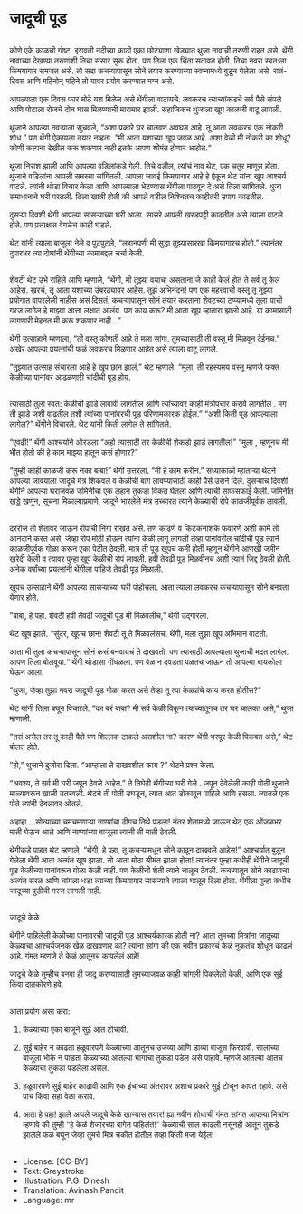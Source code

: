 # जादूची पूड

##
कोणे एके काळची गोष्ट. इरावती नदीच्या काठी एका छोट्याशा खेड्यात थुजा नावाची तरुणी राहत असे. थेंगी नावाच्या देखण्या तरुणाशी तिचा संसार सुरू होता. पण तिला एक चिंता सतावत होती. तिचा नवरा स्वत:ला किमयागार समजत असे. तो सदा कचर्‍यापासून सोने तयार करण्याच्या स्वप्नामध्ये बुडून गेलेला असे. रात्रं-दिवस आणि महिनोन् महिने तो यावर प्रयोग करण्यात मग्न असे.

आपल्याला एक दिवस फार मोठे यश मिळेल असे थेंगीला वाटायचे. लवकरच त्याच्यांकडचे सर्व पैसे संपले आणि पोटाला रोजचे दोन घास मिळण्याची मारामार झाली. सहाजिकच थुजाला खूप काळजी वाटू लागली.

थुजाने आपल्या नवर्‍याला सुचवले, “अशा प्रकारे घर चालवणं अवघड आहे. तू आता लवकरच एक नोकरी शोध.” पण थेंगी ऐकायला तयार नव्हता. ”मी आता यशाच्या खूप जवळ आहे. अशा वेळी मी नोकरी का शोधू? कोणी कल्पना देखील करू शकणार नाही इतके आपण श्रीमंत होणार आहोत.“

थुजा निराश झाली आणि आपल्या वडिलांकडे गेली. तिचे वडील, त्यांचं नाव थेट, एक चतुर माणूस होता. थुजाने वडिलांना आपली समस्या सांगितली. आपला जावई किमयागार आहे हे ऐकून थेट यांना खूप आश्‍चर्य वाटले. त्यांनी थोडा विचार केला आणि आपल्याला भेटण्यास थेंगीला पाठवून दे असे तिला सांगितले.
थुजा समाधानाने घरी परतली. तिला खात्री होती की आपले वडील निश्‍चितच काहीतरी उपाय काढतील.

दुसर्‍या दिवशी थेंगी आपल्या सासर्‍याच्या घरी आला. सासरे आपली खरडपट्टी काढतील असे त्याला वाटले होते. पण प्रत्यक्षात वेगळेच काही घडले.

थेट यांनी त्याला बाजूला नेले व पुटपुटले, “लहानपणी मी सुद्धा तुझ्यासारखा किमयागारच होतो.” त्यानंतर दुपारभर त्या दोघांनी थेंगीच्या कामाबद्दल चर्चा केली.

##
शेवटी थेट उभे राहिले आणि म्हणाले, “थेंगी, मी तुझ्या वयाचा असताना जे काही केलं होतं ते सर्व तू केलं आहेस. खरचं, तू आता यशाच्या उंबरठ्यावर आहेस. तुझं अभिनंदन! पण एक महत्त्वाची वस्तू तू तुझ्या प्रयोगात वापरलेली नाहीस असं दिसतं. कचर्‍यापासून सोनं तयार करताना शेवटच्या टप्प्यामध्ये तुला याची गरज लागेल हे माझ्या आत्ता लक्षात आलंय. पण काय करू? मी आता खूप म्हातारा झालो आहे. या कामासाठी लागणारी मेहनत मी करू शकणार नाही...”

थेंगी उत्साहाने म्हणाला, “ती वस्तू कोणती आहे ते मला सांगा. तुमच्यासाठी ती वस्तू मी मिळवून देईनच.” अखेर आपल्या प्रयत्नांची फळं लवकरच मिळणार आहेत असे त्याला वाटू लागले.

“तुझ्यात उत्साह संचारला आहे हे खूप छान झालं,” थेट म्हणाले. “मुला, ती रहस्यमय वस्तू म्हणजे फक्त केळीच्या पानांवर आढळणारी चांदीची पूड होय.

##
त्यासाठी तुला स्वत: केळीची झाडे लावावी लागतील आणि त्यांच्यावर काही मंत्रोपचार करावे लागतील . मग ती झाडे जशी वाढतील तशी त्यांच्या पानांवरची पूड परिणामकारक होईल.” “अशी किती पूड आपल्याला लागेल?” थेंगीने विचारले. थेट यांनी किती लागेल ते सांगितले.

“एवढी!” थेंगी आश्‍चर्याने ओरडला “अहो त्यासाठी तर केळीची शेकडो झाडं लागतील!”
“मुला , म्हणूनच मी भीत होतो की हे काम माझ्या हातून कसं होणार?”

“तुम्ही काही काळजी करू नका बाबा!” थेंगी उत्तरला. “मी हे काम करीन.” संध्याकाळी म्हातार्‍या थेटने आपल्या जावयाला जादूचे मंत्र शिकवले व केळीची बाग लावण्यासाठी काही पैसे उसने दिले. दुसर्‍याच दिवशी थेंगीने आपल्या घराजवळ जमिनीचा एक लहान तुकडा विकत घेतला आणि त्याची साफसफाई केली. जमिनीत खड्डे खणून, सूचना मिळाल्याप्रमाणे, जादूने भारलेले मंत्र उच्चारत त्याने केळ्याची रोपे काळजीपूर्वक लावली.

##
दररोज तो शेतावर जाऊन रोपांची निगा राखत असे. तण काढणे व किटकनाशके फवारणे अशी कामे तो आनंदाने करत असे. जेव्हा रोपं मोठी होऊन त्यांना केळी लागू लागली तेव्हा पानांवरील चांदीची पूड त्याने काळजीपूर्वक गोळा करून एका पेटीत ठेवली. मात्र ती पूड खूपच कमी होती म्हणून थेंगीने आणखी जमीन खरेदी केली व त्यावर पुन्हा खूप केळीची रोपं लावली. हवी तेवढी पूड मिळवीनच अशी त्यानं जिद्द ठेवली होती. अनेक वर्षांच्या प्रयत्नांनी थेंगीला पाहिजे तेवढी पूड मिळाली. 

खूपच उत्साहाने थेंगी आपल्या सासर्‍याच्या घरी पोहोचला. आता त्याला लवकरच कचर्‍यापासून सोने बनवता येणार होते.

”बाबा, हे पहा. शेवटी हवी तेवढी जादूची पूड मी मिळवलीच,” थेंगी उद्गारला.

थेट खूष झाले. ”सुंदर, खूपच छान! शेवटी तू ते मिळवलंसच. थेंगी, मला तुझा खूप अभिमान वाटतो.

आता मी तुला कचर्‍यापासून सोनं कसं बनवायचं ते दाखवतो. पण त्यासाठी आपल्याला थुजाची मदत लागेल. आपण तिला बोलवूया.“ थेंगी थोडासा गोंधळला. पण वेळ न दवडता पळतच जाऊन तो आपल्या बायकोला घेऊन आला.

”थुजा, जेव्हा तुझा नवरा जादूची पूड गोळा करत असे तेव्हा तू त्या केळ्यांचे काय करत होतीस?”

थेट यांनी तिला बघून विचारले. ”का बरं बाबा? मी सर्व केळी विकून त्याच्यातूनच तर घर चालवत असे,” थुजा म्हणाली.

”तसं असेल तर तू काही पैसे पण शिल्लक टाकले असशील ना? कारण थेंगी भरपूर केळी पिकवत असे,” थेट बोलत होते.

”हो,” थुजाने दुजोरा दिला.
“आम्हाला ते दाखवशील काय ?” थेटने प्रश्‍न केला.

“अवश्य, ते सर्व मी घरी जपून ठेवले आहेत.” ते तिघेही थेंगीच्या घरी गेले . जपून ठेवेलेली काही पोती थुजाने माळ्यावरून खाली उतरवली. थेटने ती पोती उघडून, त्यात आत डोकावून पाहिले आणि हसला. त्यातले एक पोते त्यांनी टेबलावर ओतले.

अहाहा... सोन्याच्या चमचमणार्‍या नाण्यांचा ढीगच तिथे पडला! नंतर शेतामध्ये जाऊन थेट एक ओंजळभर माती घेऊन आले आणि नाण्यांच्या बाजूला त्यांनी ती माती ठेवली.

थेंगीकडे पाहत थेट म्हणाले, “थेंगी, हे पहा, तू कचर्‍यामधून सोने काढून दाखवले आहेस!” आश्‍चर्यात बुडून गेलेला थेंगी आता अत्यंत खूष झाला. तो आता मोठा श्रीमंत झाला होता! त्यानंतर पुन्हा कधीही थेंगीने जादूची पूड केळीच्या पानांवरून गोळा केली नाही. पण केळीची शेती त्याने चालूच ठेवली. कचर्‍यातून सोने काढायचा अत्यंत सरळ आणि चांगला धडा त्याच्या  किमयागार  सासर्‍याने त्याला घालून दिला होता. थेंगीला पुन्हा कधीच जादूच्या पुडीची गरज लागली नाही.

##
जादूचे केळे

थेंगीने पाहिलेली केळीच्या पानावरची जादूची पूड आश्‍चर्यकारक होती ना? आता तुमच्या मित्रांना जादूच्या केळ्याचा आश्‍चर्यजनक खेळ दाखवणार का? त्यांना सांगा की एक नवीन प्रकारचं केळं नुकतंच शोधून काढलं आहे. गंमत म्हणजे ते केळं आतूनच कापलेलं आहे!

जादूचे केळे तुम्हीच बनवा
ही जादू करण्यासाठी तुमच्याजवळ काही चांगली पिकलेली केळी, आणि एक सुई किंवा दातकोरणे हवे.

##
आता प्रयोग असा करा:

1. केळ्याच्या एका बाजूने सुई आत टोचावी.

2. सुई बाहेर न काढता हळूवारपणे केळ्याच्या आतूनच उजव्या आणि डाव्या बाजूस फिरवावी. सालाच्या बाजूला भोके न पाडता केळ्याच्या आतल्या भागाचा तुकडा पडेल असे पाहावे. म्हणजे आतल्या आतच केळ्याचा तुकडा पडलेला असेल.

3. हळूवारपणे सुई बाहेर काढावी आणि एक इंचाच्या अंतरावर अशाच प्रकारे सुई टोचून कापत रहावे. असे पाच किंवा सहा वेळा करावे.

4. आता हे पहा! झाले आपले जादूचे केळे खाण्यास तयार! ह्या नवीन शोधाची गंमत सांगत आपल्या मित्रांना म्हणावे की तुम्ही “हे केळं शेजारच्या बागेत पाहिलंत!” केळ्याची साल काढली नसूनही आतून तुकडे झालेले फळ बघून जेव्हा तुमचे मित्र चकीत होतील तेव्हा किती मजा येईल!

##
* License: [CC-BY]
* Text: Greystroke
* Illustration: P.G. Dinesh
* Translation: Avinash Pandit
* Language: mr
